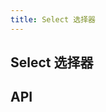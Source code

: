 ```yaml
---
title: Select 选择器
---
```


## Select 选择器

## API

<API src="./select.json" lang="zh"></API>

<API src="./option.json" lang="zh"></API>

<API src="./option_group.json" lang="zh"></API>
